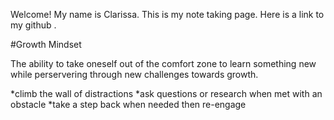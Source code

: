 Welcome! My name is Clarissa. This is my note taking page. Here is a link to my github [](https://github.com/yoshiontheloose).

#Growth Mindset

The ability to take oneself out of the comfort zone to learn something new while perservering through new challenges towards growth.

 *climb the wall of distractions 
 *ask questions or research when met with an obstacle
 *take a step back when needed then re-engage
